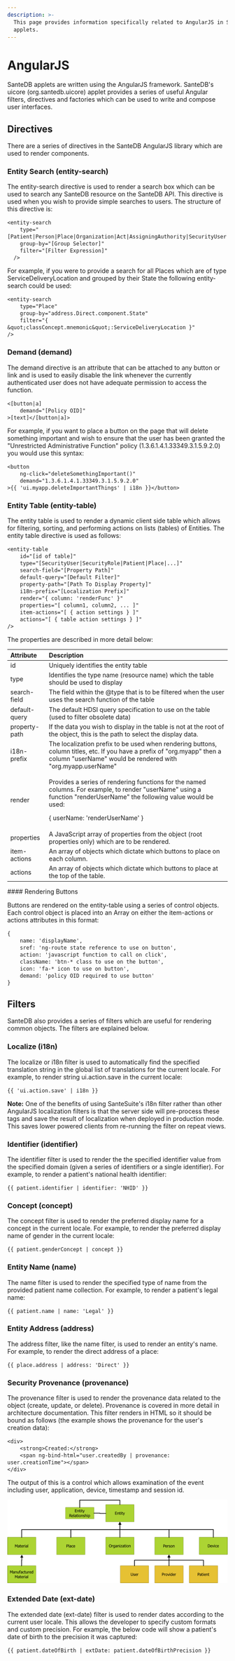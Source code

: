 ```yaml
---
description: >-
  This page provides information specifically related to AngularJS in SanteDB
  applets.
---
```


# AngularJS

SanteDB applets are written using the AngularJS framework. SanteDB's uicore \(org.santedb.uicore\) applet provides a series of useful Angular filters, directives and factories which can be used to write and compose user interfaces.

## Directives

There are a series of directives in the SanteDB AngularJS library which are used to render components.

### Entity Search \(entity-search\)

The entity-search directive is used to render a search box which can be used to search any SanteDB resource on the SanteDB API. This directive is used when you wish to provide simple searches to users. The structure of this directive is:

```text
<entity-search
    type="[Patient|Person|Place|Organization|Act|AssigningAuthority|SecurityUser|..]"
    group-by="[Group Selector]"
    filter="[Filter Expression]"
  />  
```

For example, if you were to provide a search for all Places which are of type ServiceDeliveryLocation and grouped by their State the following entity-search could be used:

```text
<entity-search
    type="Place"
    group-by="address.Direct.component.State"
    filter="{ &quot;classConcept.mnemonic&quot;:ServiceDeliveryLocation }"
/>
```

### Demand \(demand\)

The demand directive is an attribute that can be attached to any button or link and is used to easily disable the link whenever the currently authenticated user does not have adequate permission to access the function.

```text
<[button|a]
    demand="[Policy OID]"
>[text]</[button|a]>
```

For example, if you want to place a button on the page that will delete something important and wish to ensure that the user has been granted the "Unrestricted Administrative Function" policy \(1.3.6.1.4.1.33349.3.1.5.9.2.0\) you would use this syntax:

```text
<button
    ng-click="deleteSomethingImportant()"
    demand="1.3.6.1.4.1.33349.3.1.5.9.2.0"
>{{ 'ui.myapp.deleteImportantThings' | i18n }}</button>
```

### Entity Table \(entity-table\)

The entity table is used to render a dynamic client side table which allows for filtering, sorting, and performing actions on lists \(tables\) of Entities. The entity table directive is used as follows:

```text
<entity-table
    id="[id of table]"
    type="[SecurityUser|SecurityRole|Patient|Place|...]"
    search-field="[Property Path]"
    default-query="[Default Filter]"
    property-path="[Path To Display Property]"
    i18n-prefix="[Localization Prefix]"
    render="{ column: 'renderFunc' }"
    properties="[ column1, column2, ... ]"
    item-actions="[ { action settings } ]"
    actions="[ { table action settings } ]"
/>
```

The properties are described in more detail below:

<table>
  <thead>
    <tr>
      <th style="text-align:left">Attribute</th>
      <th style="text-align:left">Description</th>
    </tr>
  </thead>
  <tbody>
    <tr>
      <td style="text-align:left">id</td>
      <td style="text-align:left">Uniquely identifies the entity table</td>
    </tr>
    <tr>
      <td style="text-align:left">type</td>
      <td style="text-align:left">Identifies the type name (resource name) which the table should be used
        to display</td>
    </tr>
    <tr>
      <td style="text-align:left">search-field</td>
      <td style="text-align:left">The field within the @type that is to be filtered when the user uses the
        search function of the table</td>
    </tr>
    <tr>
      <td style="text-align:left">default-query</td>
      <td style="text-align:left">The default HDSI query specification to use on the table (used to filter
        obsolete data)</td>
    </tr>
    <tr>
      <td style="text-align:left">property-path</td>
      <td style="text-align:left">If the data you wish to display in the table is not at the root of the
        object, this is the path to select the display data.</td>
    </tr>
    <tr>
      <td style="text-align:left">i18n-prefix</td>
      <td style="text-align:left">The localization prefix to be used when rendering buttons, column titles,
        etc. If you have a prefix of &quot;org.myapp&quot; then a column &quot;userName&quot;
        would be rendered with &quot;org.myapp.userName&quot;</td>
    </tr>
    <tr>
      <td style="text-align:left">render</td>
      <td style="text-align:left">
        <p>Provides a series of rendering functions for the named columns. For example,
          to render &quot;userName&quot; using a function &quot;renderUserName&quot;
          the following value would be used:</p>
        <p>{ userName: &apos;renderUserName&apos; }</p>
      </td>
    </tr>
    <tr>
      <td style="text-align:left">properties</td>
      <td style="text-align:left">A JavaScript array of properties from the object (root properties only)
        which are to be rendered.</td>
    </tr>
    <tr>
      <td style="text-align:left">item-actions</td>
      <td style="text-align:left">An array of objects which dictate which buttons to place on each column.</td>
    </tr>
    <tr>
      <td style="text-align:left">actions</td>
      <td style="text-align:left">An array of objects which dictate which buttons to place at the top of
        the table.</td>
    </tr>
  </tbody>
</table>#### Rendering Buttons

Buttons are rendered on the entity-table using a series of control objects. Each control object is placed into an Array on either the item-actions or actions attributes in this format:

```text
{
    name: 'displayName',
    sref: 'ng-route state reference to use on button',
    action: 'javascript function to call on click',
    className: 'btn-* class to use on the button',
    icon: 'fa-* icon to use on button',
    demand: 'policy OID required to use button'
}
```

## Filters

SanteDB also provides a series of filters which are useful for rendering common objects. The filters are explained below.

### Localize \(i18n\)

The localize or i18n filter is used to automatically find the specified translation string in the global list of translations for the current locale. For example, to render string ui.action.save in the current locale:

```text
{{ 'ui.action.save' | i18n }}
```

**Note:** One of the benefits of using SanteSuite's i18n filter rather than other AngularJS localization filters is that the server side will pre-process these tags and save the result of localization when deployed in production mode. This saves lower powered clients from re-running the filter on repeat views.

### Identifier \(identifier\)

The identifier filter is used to render the the specified identifier value from the specified domain \(given a series of identifiers or a single identifier\). For example, to render a patient's national health identifier:

```text
{{ patient.identifier | identifier: 'NHID' }}
```

### Concept \(concept\)

The concept filter is used to render the preferred display name for a concept in the current locale. For example, to render the preferred display name of gender in the current locale:

```text
{{ patient.genderConcept | concept }}
```

### Entity Name \(name\)

The name filter is used to render the specified type of name from the provided patient name collection. For example, to render a patient's legal name:

```text
{{ patient.name | name: 'Legal' }}
```

### Entity Address \(address\)

The address filter, like the name filter, is used to render an entity's name. For example, to render the direct address of a place:

```text
{{ place.address | address: 'Direct' }}
```

### Security Provenance \(provenance\)

The provenance filter is used to render the provenance data related to the object \(create, update, or delete\). Provenance is covered in more detail in architecture documentation. This filter renders in HTML so it should be bound as follows \(the example shows the provenance for the user's creation data\):

```markup
<div>
    <strong>Created:</strong>
    <span ng-bind-html="user.createdBy | provenance: user.creationTime"></span>
</div>
```

The output of this is a control which allows examination of the event including user, application, device, timestamp and session id.

![Rendering of the Provenance Filter](../../../.gitbook/assets/image%20%2824%29.png)

### Extended Date \(ext-date\)

The extended date \(ext-date\) filter is used to render dates according to the current user locale. This allows the developer to specify custom formats and custom precision. For example, the below code will show a patient's date of birth to the precision it was captured:

```text
{{ patient.dateOfBirth | extDate: patient.dateOfBirthPrecision }}
```




